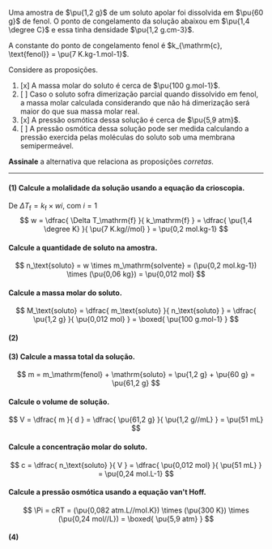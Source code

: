 Uma amostra de $\pu{1,2 g}$ de um soluto apolar foi dissolvida em $\pu{60 g}$ de fenol. O ponto de congelamento da solução abaixou em $\pu{1,4 \degree C}$ e essa tinha densidade $\pu{1,2 g.cm-3}$. 

A constante do ponto de congelamento fenol é $k_{\mathrm{c}, \text{fenol}} = \pu{7 K.kg-1.mol-1}$.

Considere as proposições. 

1. [x] A massa molar do soluto é cerca de $\pu{100 g.mol-1}$.
2. [ ] Caso o soluto sofra dimerização parcial quando dissolvido em fenol, a massa molar calculada considerando que não há dimerização será maior do que sua massa molar real.
3. [x] A pressão osmótica dessa solução é cerca de $\pu{5,9 atm}$.
4. [ ] A pressão osmótica dessa solução pode ser medida calculando a pressão exercida pelas moléculas do soluto sob uma membrana semipermeável.

**Assinale** a alternativa que relaciona as proposições *corretas*.

---

#### **(1)** Calcule a molalidade da solução usando a equação da crioscopia.

De $\Delta T_\mathrm{f} = k_\mathrm{f} \times w i$, com $i = 1$
$$
    w 
        = \dfrac{ \Delta T_\mathrm{f} }{ k_\mathrm{f} }
        = \dfrac{ \pu{1,4 \degree K} }{ \pu{7 K.kg//mol} } 
        = \pu{0,2 mol.kg-1}
$$

#### Calcule a quantidade de soluto na amostra.

$$
    n_\text{soluto}
        = w \times m_\mathrm{solvente}
        = (\pu{0,2 mol.kg-1}) \times (\pu{0,06 kg}) 
        = \pu{0,012 mol}
$$

#### Calcule a massa molar do soluto.

$$
    M_\text{soluto}
        = \dfrac{ m_\text{soluto} }{ n_\text{soluto} }
        = \dfrac{ \pu{1,2 g} }{ \pu{0,012 mol} } 
        = \boxed{ \pu{100 g.mol-1} }
$$

#### **(2)** 

#### **(3)** Calcule a massa total da solução.

$$
    m = m_\mathrm{fenol} + \mathrm{soluto}
        = \pu{1,2 g} + \pu{60 g}
        = \pu{61,2 g}
$$

#### Calcule o volume de solução.

$$
    V
        = \dfrac{ m }{ d }
        = \dfrac{ \pu{61,2 g} }{ \pu{1,2 g//mL} } 
        = \pu{51 mL}
$$

#### Calcule a concentração molar do soluto.

$$
    c
        = \dfrac{ n_\text{soluto} }{ V }
        = \dfrac{ \pu{0,012 mol} }{ \pu{51 mL} } 
        = \pu{0,24 mol.L-1}
$$

#### Calcule a pressão osmótica usando a equação van't Hoff.

$$
    \Pi 
        = cRT
        = (\pu{0,082 atm.L//mol.K}) \times (\pu{300 K}) \times (\pu{0,24 mol//L}) 
        = \boxed{ \pu{5,9 atm} }
$$

#### **(4)** 

